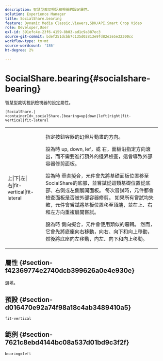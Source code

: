 ```yaml
---
description: 智慧型裁切視訊檢視器的設定屬性。
solution: Experience Manager
title: SocialShare.bearing
feature: Dynamic Media Classic,Viewers,SDK/API,Smart Crop Video
role: Developer,User
exl-id: 391efc4e-23f6-4159-8b03-ad1c9a887ec3
source-git-commit: bdef251dcbb7c135d02813e9fd82e2e5e32300cc
workflow-type: tm+mt
source-wordcount: '186'
ht-degree: 2%

---
```


# SocialShare.bearing{#socialshare-bearing}

智慧型裁切視訊檢視器的設定屬性。

`[SocialShare.|<containerId>_socialShare.]bearing=up|down|left|right|fit-vertical|fit-lateral`

<table id="table_C616483932C2482CA9794DDD7313FD7C"> 
 <tbody> 
  <tr> 
   <td colname="col1"> <p> <span class="codeph"> 上|下|左|右|fit-vertical|fit-lateral</span> </p> </td> 
   <td colname="col2"> <p> 指定按鈕容器的幻燈片動畫的方向。 </p> <p> 設為時 <span class="codeph"> up</span>, <span class="codeph"> down</span>, <span class="codeph"> lef</span>，或 <span class="codeph"> 右</span>，面板沿指定方向滾出，而不需要進行額外的邊界檢查，這會導致外部容器修剪面板。 </p> <p>設為時 <span class="codeph"> 垂直擬合</span>，元件會先將基礎面板位置移至SocialShare的底部，並嘗試從這類基礎位置從底部、右側或左側展開面板。 每次嘗試時，元件都會檢查面板是否被外部容器修剪。 如果所有嘗試均失敗，元件會嘗試將基板位置移至頂端，並在上、右和左方向重複展開嘗試。 </p> <p>設為時 <span class="codeph"> 側向擬合</span>，元件會使用類似的邏輯。 然而，它會先將底座向右移動，向右、向下和向上移動，然後將底座向左移動，向左、向下和向上移動。 </p> </td> 
  </tr> 
 </tbody> 
</table>

## 屬性 {#section-f42369774e2740dcb399626a0e4e930e}

選填。

## 預設 {#section-d016470e92a74f98a18c4ab3489410a5}

`fit-vertical`

## 範例 {#section-7621c8ebd4144bc08a537d01bd9c3f2f}

```
bearing=left
```
